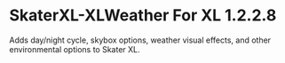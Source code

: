 # SkaterXL-XLWeather For XL 1.2.2.8
Adds day/night cycle, skybox options, weather visual effects, and other environmental options to Skater XL.
